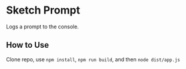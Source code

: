 # Sketch Prompt

Logs a prompt to the console.

## How to Use

Clone repo, use `npm install`, `npm run build`, and then `node dist/app.js`